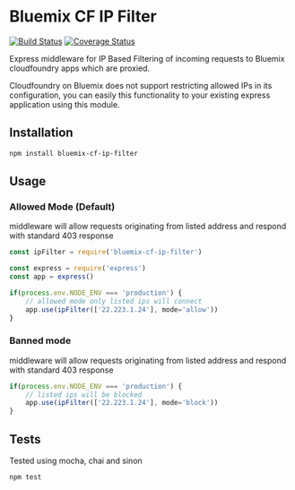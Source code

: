 # Bluemix CF IP Filter

[![Build Status](https://travis-ci.org/Astr-o/bluemix-cf-ip-filter.svg?branch=master)](https://travis-ci.org/Astr-o/bluemix-cf-ip-filter)
[![Coverage Status](https://coveralls.io/repos/github/Astr-o/bluemix-cf-ip-filter/badge.svg?branch=master)](https://coveralls.io/github/Astr-o/bluemix-cf-ip-filter?branch=master)



Express middleware for IP Based Filtering of incoming requests to Bluemix cloudfoundry apps which are proxied.

Cloudfoundry on Bluemix does not support restricting allowed IPs in its configuration, you can easily
this functionality to your existing express application using this module.

## Installation

```bash
npm install bluemix-cf-ip-filter
```

## Usage

### Allowed Mode (Default)

middleware will allow requests originating from listed address and respond with standard 403 response

```Javascript
const ipFilter = require('bluemix-cf-ip-filter')

const express = require('express')
const app = express()

if(process.env.NODE_ENV === 'production') {
    // allowed mode only listed ips will connect
    app.use(ipFilter(['22.223.1.24'], mode='allow'))
}
```

### Banned mode

middleware will allow requests originating from listed address and respond with standard 403 response

```Javascript
if(process.env.NODE_ENV === 'production') {
    // listed ips will be blocked
    app.use(ipFilter(['22.223.1.24'], mode='block'))
}
```

## Tests

Tested using mocha, chai and sinon

```bash
npm test
```
